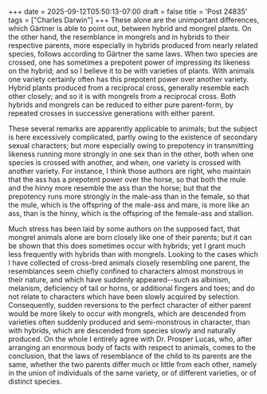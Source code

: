 +++
date = 2025-09-12T05:50:13-07:00
draft = false
title = 'Post 24835'
tags = ["Charles Darwin"]
+++
These alone are the unimportant differences, which Gärtner is able to point out, between hybrid and mongrel plants. On the other hand, the resemblance in mongrels and in hybrids to their respective parents, more especially in hybrids produced from nearly related species, follows according to Gärtner the same laws. When two species are crossed, one has sometimes a prepotent power of impressing its likeness on the hybrid; and so I believe it to be with varieties of plants. With animals one variety certainly often has this prepotent power over another variety. Hybrid plants produced from a reciprocal cross, generally resemble each other closely; and so it is with mongrels from a reciprocal cross. Both hybrids and mongrels can be reduced to either pure parent-form, by repeated crosses in successive generations with either parent.

These several remarks are apparently applicable to animals; but the subject is here excessively complicated, partly owing to the existence of secondary sexual characters; but more especially owing to prepotency in transmitting likeness running more strongly in one sex than in the other, both when one species is crossed with another, and when, one variety is crossed with another variety. For instance, I think those authors are right, who maintain that the ass has a prepotent power over the horse, so that both the mule and the hinny more resemble the ass than the horse; but that the prepotency runs more strongly in the male-ass than in the female, so that the mule, which is the offspring of the male-ass and mare, is more like an ass, than is the hinny, which is the offspring of the female-ass and stallion.

Much stress has been laid by some authors on the supposed fact, that mongrel animals alone are born closely like one of their parents; but it can be shown that this does sometimes occur with hybrids; yet I grant much less frequently with hybrids than with mongrels. Looking to the cases which I have collected of cross-bred animals closely resembling one parent, the resemblances seem chiefly confined to characters almost monstrous in their nature, and which have suddenly appeared--such as albinism, melanism, deficiency of tail or horns, or additional fingers and toes; and do not relate to characters which have been slowly acquired by selection. Consequently, sudden reversions to the perfect character of either parent would be more likely to occur with mongrels, which are descended from varieties often suddenly produced and semi-monstrous in character, than with hybrids, which are descended from species slowly and naturally produced. On the whole I entirely agree with Dr. Prosper Lucas, who, after arranging an enormous body of facts with respect to animals, comes to the conclusion, that the laws of resemblance of the child to its parents are the same, whether the two parents differ much or little from each other, namely in the union of individuals of the same variety, or of different varieties, or of distinct species.

